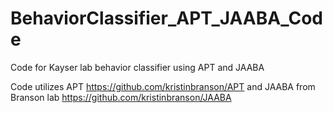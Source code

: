 # BehaviorClassifier_APT_JAABA_Code
Code for Kayser lab behavior classifier using APT and JAABA


Code utilizes APT https://github.com/kristinbranson/APT and JAABA from Branson lab https://github.com/kristinbranson/JAABA

